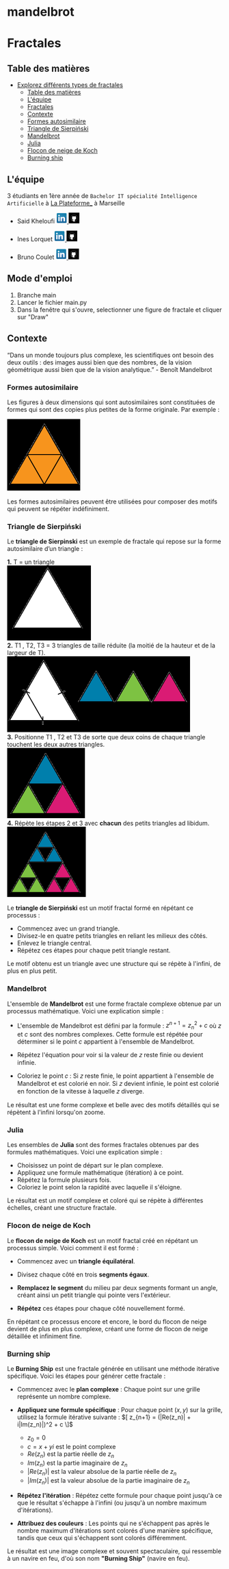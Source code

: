 # mandelbrot

# Fractales

## Table des matières

- [Explorez différents types de fractales](#explorez-différents-types-de-fractales)
  - [Table des matières](#table-des-matières)
  - [L'équipe](#léquipe)
  - [Fractales](#fractales)
  - [Contexte](#contexte)
  - [Formes autosimilaire](#formes-autosimilaire)
  - [Triangle de Sierpiński](#triangle-de-sierpiński)
  - [Mandelbrot](#mandelbrot)
  - [Julia](#julia)
  - [Flocon de neige de Koch](#flocon-de-neige-de-koch) 
  - [Burning ship](#burning-ship) 

## L'équipe

3 étudiants en 1ère année de `Bachelor IT spécialité Intelligence Artificielle` à [La Plateforme_](https://laplateforme.io/) à Marseille

- Said Kheloufi
  <a href="https://www.linkedin.com/in/said-kheloufi/">
    <img src="img/linkedin.png" width=25>
  </a>
  <a href="https://github.com/said-kheloufi">
    <img src="img/github.png" width=25>
  </a>

- Ines Lorquet
  <a href="https://www.linkedin.com/in/ines-lorquet-35b90128b/">
    <img src="img/linkedin.png" width=25>
  </a>
  <a href="https://github.com/ines-lorquet">
    <img src="img/github.png" width=25>
  </a>

- Bruno Coulet
  <a href="https://www.linkedin.com/in/bruno-coulet-35b90128b/">
    <img src="img/linkedin.png" width=25>
  </a>
  <a href="https://github.com/bruno-coulet">
    <img src="img/github.png" width=25>
  </a>

## Mode d'emploi

1. Branche main
2. Lancer le fichier main.py
3. Dans la fenêtre qui s'ouvre, selectionner une figure de fractale et cliquer sur "Draw"

## Contexte

“Dans un monde toujours plus complexe, les scientifiques ont besoin des deux
outils : des images aussi bien que des nombres, de la vision géométrique
aussi bien que de la vision analytique.” - Benoît Mandelbrot

### Formes autosimilaire

Les figures à deux dimensions qui sont autosimilaires sont constituées de formes qui sont des copies plus petites de la forme originale. Par exemple :

![trianglessimilaires](img/triangles_similaires.png)

Les formes autosimilaires peuvent être utilisées pour composer des motifs qui peuvent se répéter indéfiniment.

### Triangle de Sierpiński

Le **triangle de Sierpinski** est un exemple de fractale qui repose sur la forme autosimilaire d’un triangle :

**1.** T = un triangle  
![triangle équilatéral](img/triangle.png)  
**2.** T1 , T2, T3 = 3 triangles de taille réduite (la moitié de la hauteur et de la largeur de T).  
![3 triangles issus du premier](img/divided_triangle.png)  
**3.** Positionne T1 , T2 et T3 de sorte que deux coins de chaque triangle touchent les deux autres triangles.  
![triangle de Sierpinski](img/T1,T2,T3.png)  
**4.** Répète les étapes 2 et 3 avec **chacun** des petits triangles ad libidum.  
![triangle de Sierpinski](img/triangles_sierpinski.png)

Le **triangle de Sierpiński** est un motif fractal formé en répétant ce processus :

- Commencez avec un grand triangle.
- Divisez-le en quatre petits triangles en reliant les milieux des côtés.
- Enlevez le triangle central.
- Répétez ces étapes pour chaque petit triangle restant.

Le motif obtenu est un triangle avec une structure qui se répète à l'infini, de plus en plus petit.

### Mandelbrot

L'ensemble de **Mandelbrot** est une forme fractale complexe obtenue par un processus mathématique. Voici une explication simple :

- L'ensemble de Mandelbrot est défini par la formule : $z^{n+1} = z_n^2 + c$ où $z$ et $c$ sont des nombres complexes. Cette formule est répétée pour déterminer si le point $c$ appartient à l'ensemble de Mandelbrot.

- Répétez l'équation pour voir si la valeur de 𝑧 reste finie ou devient infinie.

- Coloriez le point 𝑐 : Si 𝑧 reste finie, le point appartient à l'ensemble de Mandelbrot et est colorié en noir. Si 𝑧 devient infinie, le point est colorié en fonction de la vitesse à laquelle 𝑧 diverge.

Le résultat est une forme complexe et belle avec des motifs détaillés qui se répètent à l'infini lorsqu'on zoome.

### Julia

Les ensembles de **Julia** sont des formes fractales obtenues par des formules mathématiques. Voici une explication simple :

- Choisissez un point de départ sur le plan complexe.
- Appliquez une formule mathématique (itération) à ce point.
- Répétez la formule plusieurs fois.
- Coloriez le point selon la rapidité avec laquelle il s'éloigne.

Le résultat est un motif complexe et coloré qui se répète à différentes échelles, créant une structure fractale.

### Flocon de neige de Koch

Le **flocon de neige de Koch** est un motif fractal créé en répétant un processus simple. Voici comment il est formé :

- Commencez avec un **triangle équilatéral**.

- Divisez chaque côté en trois **segments égaux**.

- **Remplacez le segment** du milieu par deux segments formant un angle, créant ainsi un petit triangle qui pointe vers l'extérieur.

- **Répétez** ces étapes pour chaque côté nouvellement formé.

En répétant ce processus encore et encore, le bord du flocon de neige devient de plus en plus complexe, créant une forme de flocon de neige détaillée et infiniment fine.

### Burning ship

Le **Burning Ship** est une fractale générée en utilisant une méthode itérative spécifique. Voici les étapes pour générer cette fractale :

- Commencez avec le **plan complexe** : Chaque point sur une grille représente un nombre complexe.

- **Appliquez une formule spécifique** : Pour chaque point $(x, y)$ sur la grille, utilisez la formule itérative suivante :
$[ z_{n+1} = (|Re(z_n)| + i|Im(z_n)|)^2 + c \]$ 
  - $z_0 = 0$
  - $c = x + yi$ est le point complexe
  - $Re(z_n)$ est la partie réelle de $z_n$
  - $Im(z_n)$ est la partie imaginaire de $z_n$
  - $|Re(z_n)|$ est la valeur absolue de la partie réelle de $z_n$
  - $|Im(z_n)|$ est la valeur absolue de la partie imaginaire de $z_n$

- **Répétez l'itération** : Répétez cette formule pour chaque point jusqu'à ce que le résultat s'échappe à l'infini (ou jusqu'à un nombre maximum d'itérations).

- **Attribuez des couleurs** : Les points qui ne s'échappent pas après le nombre maximum d'itérations sont colorés d'une manière spécifique, tandis que ceux qui s'échappent sont colorés différemment.

Le résultat est une image complexe et souvent spectaculaire, qui ressemble à un navire en feu, d'où son nom **"Burning Ship"** (navire en feu).
